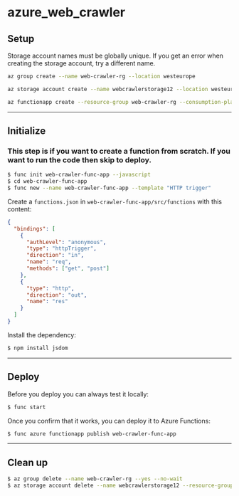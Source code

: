 # azure_web_crawler

## Setup

Storage account names must be globally unique. If you get an error when creating the storage account, try a different name.

```bash
az group create --name web-crawler-rg --location westeurope

az storage account create --name webcrawlerstorage12 --location westeurope --resource-group web-crawler-rg --sku Standard_LRS

az functionapp create --resource-group web-crawler-rg --consumption-plan-location westeurope --runtime node --runtime-version 20 --functions-version 4 --name web-crawler-func-app --storage-account webcrawlerstorage12 --os-type Linux
``` 

---

## Initialize

### This step is if you want to create a function from scratch. If you want to run the code then skip to deploy.

```bash
$ func init web-crawler-func-app --javascript
$ cd web-crawler-func-app
$ func new --name web-crawler-func-app --template "HTTP trigger"
```

Create a `functions.json` in `web-crawler-func-app/src/functions` with this content:

```json
{
  "bindings": [
    {
      "authLevel": "anonymous",
      "type": "httpTrigger",
      "direction": "in",
      "name": "req",
      "methods": ["get", "post"]
    },
    {
      "type": "http",
      "direction": "out",
      "name": "res"
    }
  ]
}
```

Install the dependency:

```bash
$ npm install jsdom
```

---

## Deploy

Before you deploy you can always test it locally:

```bash
$ func start
```

Once you confirm that it works, you can deploy it to Azure Functions:

```bash
$ func azure functionapp publish web-crawler-func-app
```

---

##  Clean up

```bash
$ az group delete --name web-crawler-rg --yes --no-wait
$ az storage account delete --name webcrawlerstorage12 --resource-group class-http-trigger-rg --yes
```
